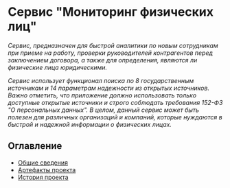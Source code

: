 # Сервис "Мониторинг физических лиц"

_Сервис, предназначен для быстрой аналитики по новым сотрудникам при приеме на работу, проверки руководителей контрагентов перед заключением договора, а также для определения, являются ли физические лица юридическими._

_Сервис использует функционал поиска по 8 государственным источникам и 14 параметрам надежности из открытых источников. Важно отметить, что приложение должно использовать только доступные открытые источники и строго соблюдать требования 152-ФЗ "О персональных данных".
В целом, данный сервис может быть полезен для различных организаций и компаний, которые нуждаются в быстрой и надежной информации о физических лицах._

## Оглавление
*  [Общие сведения](https://github.com/Monitoring-of-individuals/Monitoring-of-individuals/wiki/%D0%A1%D0%B5%D1%80%D0%B2%D0%B8%D1%81-%22%D0%9C%D0%BE%D0%BD%D0%B8%D1%82%D0%BE%D1%80%D0%B8%D0%BD%D0%B3%D0%B0-%D1%84%D0%B8%D0%B7%D0%B8%D1%87%D0%B5%D1%81%D0%BA%D0%B8%D1%85-%D0%BB%D0%B8%D1%86%22)
*  [Артефакты проекта](https://github.com/Monitoring-of-individuals/Monitoring-of-individuals/wiki/%D0%90%D1%80%D1%82%D0%B5%D1%84%D0%B0%D0%BA%D1%82%D1%8B)
*  [История проекта](https://github.com/Monitoring-of-individuals/Monitoring-of-individuals/wiki/%D0%98%D1%81%D1%82%D0%BE%D1%80%D0%B8%D1%8F-%D0%BF%D1%80%D0%BE%D0%B5%D0%BA%D1%82%D0%B0)
